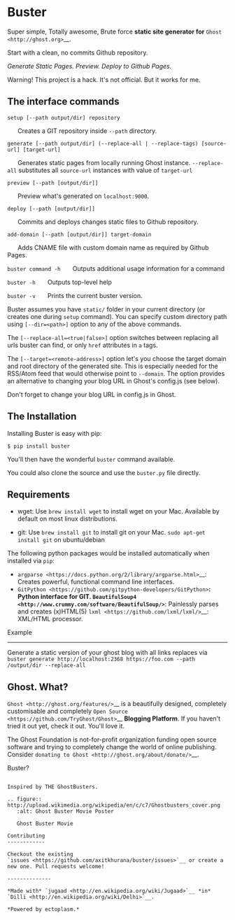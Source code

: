 Buster
======

Super simple, Totally awesome, Brute force **static site generator for**
`Ghost <http://ghost.org>`__.

Start with a clean, no commits Github repository.

*Generate Static Pages. Preview. Deploy to Github Pages.*

Warning! This project is a hack. It's not official. But it works for me.

The interface commands
----------------------

``setup [--path output/dir] repository``

      Creates a GIT repository inside ``--path`` directory.

``generate [--path output/dir] (--replace-all | --replace-tags) [source-url] [target-url]``

      Generates static pages from locally running Ghost instance.
``--replace-all`` substitutes all ``source-url`` instances with value of ``target-url``

``preview [--path [output/dir]]``

      Preview what's generated on ``localhost:9000``.

``deploy [--path [output/dir]]``

      Commits and deploys changes static files to Github repository.

``add-domain [--path [output/dir]] target-domain``

      Adds CNAME file with custom domain name as required by Github
Pages.

``buster command -h``
      Outputs additional usage information for a command

``buster -h``
      Outputs top-level help

``buster -v``
      Prints the current buster version.

Buster assumes you have ``static/`` folder in your current directory (or
creates one during ``setup`` command). You can specify custom directory
path using ``[--dir=<path>]`` option to any of the above commands.

The ``[--replace-all=<true|false>]`` option switches between replacing
all urls buster can find, or only ``href`` attributes in ``a`` tags.

The ``[--target=<remote-address>]`` option let's you choose the target
domain and root directory of the generated site. This is especially
needed for the RSS/Atom feed that would otherwise point to ``--domain``.
The option provides an alternative to changing your blog URL in Ghost's
config.js (see below).

Don't forget to change your blog URL in config.js in Ghost.


The Installation
----------------

Installing Buster is easy with pip:

    $ pip install buster

You'll then have the wonderful ``buster`` command available.

You could also clone the source and use the ``buster.py`` file directly.

Requirements
------------

-  wget: Use ``brew install wget`` to install wget on your Mac.
   Available by default on most linux distributions.

-  git: Use ``brew install git`` to install git on your Mac.
   ``sudo apt-get install git`` on ubuntu/debian

The following python packages would be installed automatically when
installed via ``pip``:

-  `argparse <https://docs.python.org/2/library/argparse.html>`__: Creates 
   powerful, functional command line interfaces.
-  `GitPython <https://github.com/gitpython-developers/GitPython>`__:
   Python interface for GIT.
   `BeautifulSoup4 <http://www.crummy.com/software/BeautifulSoup/>`__:
   Painlessly parses and creates (x)HTML(5)
   `lxml <https://github.com/lxml/lxml/>`__: XML/HTML processor.

Example
_______

Generate a static version of your ghost blog with all links replaces via
``buster generate http://localhost:2368 https://foo.com --path /output/dir --replace-all``

Ghost. What?
------------

`Ghost <http://ghost.org/features/>`__ is a beautifully designed,
completely customisable and completely `Open
Source <https://github.com/TryGhost/Ghost>`__ **Blogging Platform**. If
you haven't tried it out yet, check it out. You'll love it.

The Ghost Foundation is not-for-profit organization funding open source
software and trying to completely change the world of online publishing.
Consider `donating to Ghost <http://ghost.org/about/donate/>`__.

Buster?
~~~~~~~

Inspired by THE GhostBusters.

.. figure:: http://upload.wikimedia.org/wikipedia/en/c/c7/Ghostbusters_cover.png
   :alt: Ghost Buster Movie Poster

   Ghost Buster Movie

Contributing
------------

Checkout the existing
`issues <https://github.com/axitkhurana/buster/issues>`__ or create a
new one. Pull requests welcome!

--------------

*Made with* `jugaad <http://en.wikipedia.org/wiki/Jugaad>`__ *in*
`Dilli <http://en.wikipedia.org/wiki/Delhi>`__.

*Powered by ectoplasm.*